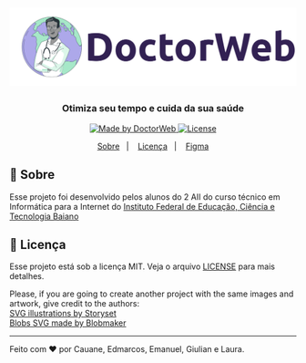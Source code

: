 <h1 align="center">
    <img alt="Launchbase" src="./doctorWeb.png" width="600px" />
</h1>

<h3 align="center">
  Otimiza seu tempo e cuida da sua saúde
</h3>

<p align="center">

  <a href="https://rocketseat.com.br">
    <img alt="Made by DoctorWeb" src="https://img.shields.io/badge/made%20by-DoctorWeb-%23F8952D">
  </a>

  <a href="LICENSE" >
    <img alt="License" src="https://img.shields.io/badge/license-MIT-%23F8952D">
  </a>

</p>

<p align="center">
  <a href="#calendar-sobre">Sobre</a>&nbsp;&nbsp;&nbsp;|&nbsp;&nbsp;&nbsp; 
  <a href="#memo-licença">Licença</a>&nbsp;&nbsp;&nbsp;|&nbsp;&nbsp;&nbsp; 
  <a href="https://www.figma.com/file/RbmdScgh54OmfgdHDJDvmw/DoctorWeb-Figma?node-id=0%3A1">Figma</a>
</p>



## :calendar: Sobre

Esse projeto foi desenvolvido pelos alunos do 2 AII do curso técnico em Informática para a Internet do [Instituto Federal de Educação, Ciência e Tecnologia  Baiano](https://ifbaiano.edu.br)


## :memo: Licença

Esse projeto está sob a licença MIT. Veja o arquivo [LICENSE](/LICENSE) para mais detalhes.

Please, if you are going to create another project with the same images and artwork, give credit to the authors: <br>
<a href="https://storyset.com/business">SVG illustrations by Storyset</a><br>
<a href="https://www.blobmaker.app/">Blobs SVG made by Blobmaker</a>

---

Feito com :heart: por Cauane, Edmarcos, Emanuel, Giulian e Laura.<br>
